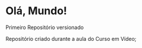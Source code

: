 # Olá, Mundo!
 Primeiro Repositório versionado

 Repositório criado durante a aula do Curso em Vídeo;
